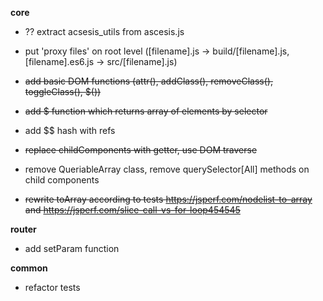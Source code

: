 **core**

* ?? extract acsesis_utils from ascesis.js 

* put 'proxy files' on root level ([filename].js -> build/[filename].js, [filename].es6.js -> src/[filename].js)

* ~~add basic DOM functions (attr(), addClass(), removeClass(), toggleClass(), $())~~

* ~~add $ function which returns array of elements by selector~~

* add $$ hash with refs

* ~~replace childComponents with getter, use DOM traverse~~

* remove QueriableArray class, remove querySelector[All] methods on child components

* ~~rewrite toArray according to tests https://jsperf.com/nodelist-to-array and https://jsperf.com/slice-call-vs-for-loop454545~~

**router**

* add setParam function

**common**

* refactor tests
